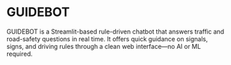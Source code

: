 # GUIDEBOT
GUIDEBOT is a Streamlit-based rule-driven chatbot that answers traffic and road-safety questions in real time. It offers quick guidance on signals, signs, and driving rules through a clean web interface—no AI or ML required.
